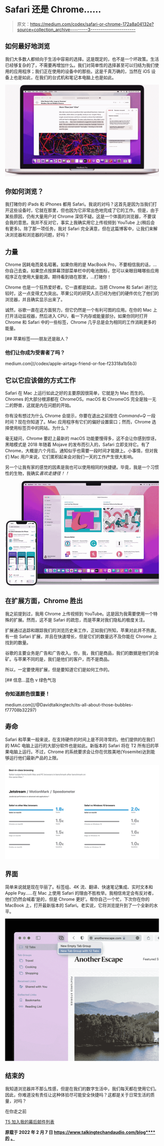 # Safari 还是 Chrome……

> 原文：<https://medium.com/codex/safari-or-chrome-172a8a04132e?source=collection_archive---------3----------------------->

## 如何最好地浏览

我们大多数人都倾向于生活中容易的选择。这是既定的，也不是一个坏政策。生活已经够复杂的了，不需要再增加什么。我们对简单性的选择甚至可以归结为我们使用的应用程序；我们正在使用的设备中的那些。这是千真万确的，当然在 iOS 设备上也是如此，在我们的台式机和笔记本电脑上也是如此。

![](img/7bc27250a70ec06ad7a275cd36bb2c8c.png)

## 你如何浏览？

我打赌你的 iPads 和 iPhones 都用 Safari。我说的对吗？这首先是因为当我们打开这些设备时，它就在那里，但也因为它非常出色地完成了它的工作。但是，由于某些原因，仍有大量用户对 Chrome 深信不疑。这是一个体面的浏览器，不要误会我的意思。我并不反对它，事实上我确实用它上传视频到 YouTube 上(稍后会有更多)。除了那一项任务，我对 Safari 完全满意，但在这篇博客中，让我们来解决浏览器和浏览器的问题，好吗？

## 力量

Chrome 因耗电而臭名昭著。如果你用的是 MacBook Pro，不要相信我的话，…你自己去查。如果您点按屏幕顶部菜单栏中的电池图标，您可以亲眼目睹哪些应用程序正在使用大量能源。期待看到铬在那里，…打赌你！

Chrome 也是一个狂热爱好者。它一直都是如此，当把 Chrome 和 Safari 进行比较时，这一点变得尤为突出。苹果公司的研究人员已经为他们的硬件优化了他们的浏览器，并且确实显示出来了。

诚然，谷歌一直在这方面努力，但它仍然是一个有利可图的应用。在你的 Mac 上打开活动监视器，然后进入 CPU，看一下内存或能量部分。如果你同时打开 Chrome 和 Safari 中的一些标签，Chrome 几乎总是会为相同的工作消耗更多的能量。

[](/codex/apple-airtags-friend-or-foe-f23318a1b5b3) [## 苹果标签——朋友还是敌人？

### 他们让你成为受害者了吗？

medium.com](/codex/apple-airtags-friend-or-foe-f23318a1b5b3) 

## 它以它应该做的方式工作

Safari 在 Mac 上运行如此之好的主要原因很简单，它就是为 Mac 而生的。Chromes 的大部分根源都在 ChromeOS。macOS 和 ChromeOS 完全是独一无二的野兽，这就是内在问题的开始。

你有没有想过为什么 Chrome 会提示，你要在退出之前按住 *Command+Q* 一段时间？现在你知道了。Mac 应用程序有它们的偏好设置窗口；然而，Chrome 选择使用标签页中的网站。为什么？

毫无疑问，Chrome 要赶上最新的 macOS 功能要慢得多，这不会让你感到惊讶。黑暗模式是 2018 年随着 Mojave 的发布而引入的，Safari 立即支持它。有了 Chrome，大概是六个月后。通知似乎也需要一段时间才能跟上。小事情，但对我们 Mac 用户来说，它们累积起来会对我们一天的工作产生很大影响。

另一个让我有家的感觉的因素是我也可以使用相同的快捷键。毕竟，我是一个习惯性的生物，我确实*喜欢走捷径！！*

![](img/6b32aa585e3e6ad38a05cba78d3022fb.png)

## 在扩展方面，Chrome 胜出

我之前提到过，我用 Chrome 上传视频到 YouTube。这是因为我需要使用一个特殊的扩展。然而，这不是 Safari 的疏忽，而是苹果对我们隐私的极度关注。

扩展通过追踪和跟踪我们的浏览历史来工作，正如我们所知，苹果对此并不热衷。有一些 Safari 扩展，并且在快速增长，但是它们的数量远不及你能在 Chrome 上找到的数量。

谷歌的主要业务是广告和广告收入。你，我，我们是商品，我们的数据是他们的金矿。与苹果不同的是，我们是他们的客户，而不是商品。

所以，一定要使用扩展，但是要知道它们是如何工作的。

[](/@Davidtalkingtech/its-all-about-those-bubbles-f77708b32297) [## 信息…蓝色 v 绿色气泡

### 你知道颜色很重要！

medium.com](/@Davidtalkingtech/its-all-about-those-bubbles-f77708b32297) 

## 寿命

Safari 和苹果一般来说，在支持硬件的时间上是不同寻常的。他们提供的在我们的 MAC 电脑上运行的大部分软件也是如此。新版本的 Safari 将在 T2 所有旧的苹果电脑上运行。不过，Chrome 的系统要求会让你在优胜美地(Yosemite)达到能够运行他们最新产品的上限。

![](img/9273625c415a4911a35bbbd6261f36d3.png)

## 界面

简单来说就是现在华丽了。标签组、4K 流、翻译、快速笔记集成、实时文本和 Apple Pay……在 Mac 上使用 Safari 的理由不胜枚举。我相信肯定会有反对者，他们仍然会喊着‘是的，但是 Chrome 更好’。帮你自己一个忙，下次你在你的 MacBook 上，打开最新版本的 Safari。老实说，它将浏览提升到了一个全新的水平。

![](img/80f2a4bce605c887843e453d2438e6e5.png)

## 结束的

我知道浏览器并不那么性感，但是在我们的数字生活中，我们每天都在使用它们。因此，你难道没有责任让这种体验尽可能安全快捷吗？这都是关于日常生活的质量，对吗？

在你走之前

[T5 加入我的幕后邮件列表 ](https://www.talkingtechandaudio.com)

**原载于 2022 年 2 月 7 日 https://www.talkingtechandaudio.com/blog****的** [**。**](https://www.talkingtechandaudio.com/blog)
